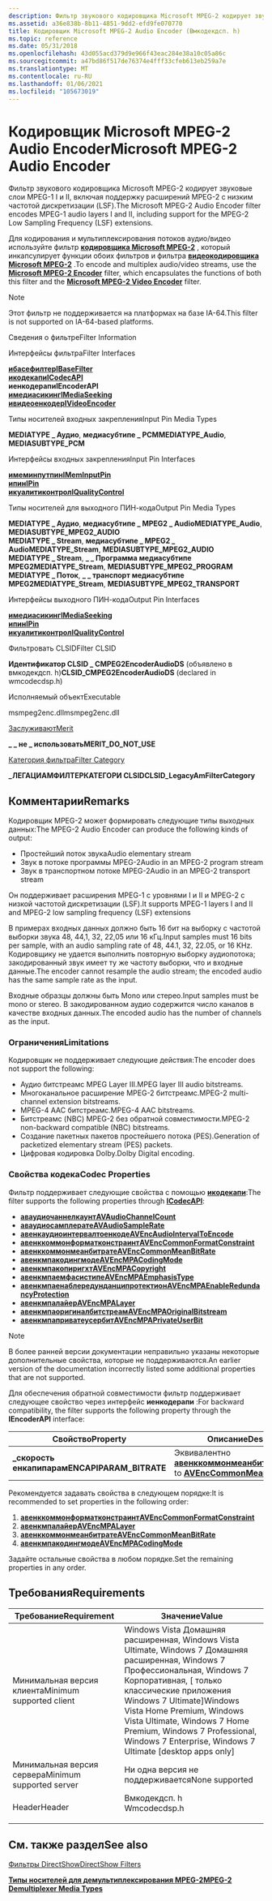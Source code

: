 ```yaml
---
description: Фильтр звукового кодировщика Microsoft MPEG-2 кодирует звуковые слои MPEG-1 I и II, включая поддержку расширений MPEG-2 с низким частотой дискретизации (LSF).
ms.assetid: a36e838b-8b11-4851-9dd2-efd9fe070770
title: Кодировщик Microsoft MPEG-2 Audio Encoder (Вмкодекдсп. h)
ms.topic: reference
ms.date: 05/31/2018
ms.openlocfilehash: 43d055acd379d9e966f43eac284e38a10c05a86c
ms.sourcegitcommit: a47bd86f517de76374e4fff33cfeb613eb259a7e
ms.translationtype: MT
ms.contentlocale: ru-RU
ms.lasthandoff: 01/06/2021
ms.locfileid: "105673019"
---
```

# <a name="microsoft-mpeg-2-audio-encoder"></a><span data-ttu-id="3c46e-103">Кодировщик Microsoft MPEG-2 Audio Encoder</span><span class="sxs-lookup"><span data-stu-id="3c46e-103">Microsoft MPEG-2 Audio Encoder</span></span>

<span data-ttu-id="3c46e-104">Фильтр звукового кодировщика Microsoft MPEG-2 кодирует звуковые слои MPEG-1 I и II, включая поддержку расширений MPEG-2 с низким частотой дискретизации (LSF).</span><span class="sxs-lookup"><span data-stu-id="3c46e-104">The Microsoft MPEG-2 Audio Encoder filter encodes MPEG-1 audio layers I and II, including support for the MPEG-2 Low Sampling Frequency (LSF) extensions.</span></span>

<span data-ttu-id="3c46e-105">Для кодирования и мультиплексирования потоков аудио/видео используйте фильтр [**кодировщика Microsoft MPEG-2**](microsoft-mpeg-2-encoder.md) , который инкапсулирует функции обоих фильтров и фильтра [**видеокодировщика Microsoft MPEG-2**](microsoft-mpeg-2-video-encoder.md) .</span><span class="sxs-lookup"><span data-stu-id="3c46e-105">To encode and multiplex audio/video streams, use the [**Microsoft MPEG-2 Encoder**](microsoft-mpeg-2-encoder.md) filter, which encapsulates the functions of both this filter and the [**Microsoft MPEG-2 Video Encoder**](microsoft-mpeg-2-video-encoder.md) filter.</span></span>

> [!Note]  
> <span data-ttu-id="3c46e-106">Этот фильтр не поддерживается на платформах на базе IA-64.</span><span class="sxs-lookup"><span data-stu-id="3c46e-106">This filter is not supported on IA-64-based platforms.</span></span>

 



<span data-ttu-id="3c46e-107">Сведения о фильтре</span><span class="sxs-lookup"><span data-stu-id="3c46e-107">Filter Information</span></span>

<span data-ttu-id="3c46e-108">Интерфейсы фильтра</span><span class="sxs-lookup"><span data-stu-id="3c46e-108">Filter Interfaces</span></span>

[<span data-ttu-id="3c46e-109">**ибасефилтер**</span><span class="sxs-lookup"><span data-stu-id="3c46e-109">**IBaseFilter**</span></span>](/windows/desktop/api/Strmif/nn-strmif-ibasefilter)<br/> [<span data-ttu-id="3c46e-110">**икодекапи**</span><span class="sxs-lookup"><span data-stu-id="3c46e-110">**ICodecAPI**</span></span>](/windows/desktop/api/Strmif/nn-strmif-icodecapi)<br/> <span data-ttu-id="3c46e-111">**иенкодерапи**</span><span class="sxs-lookup"><span data-stu-id="3c46e-111">**IEncoderAPI**</span></span><br/> [<span data-ttu-id="3c46e-112">**имедиасикинг**</span><span class="sxs-lookup"><span data-stu-id="3c46e-112">**IMediaSeeking**</span></span>](/windows/desktop/api/Strmif/nn-strmif-imediaseeking)<br/> [<span data-ttu-id="3c46e-113">**ивидеоенкодер**</span><span class="sxs-lookup"><span data-stu-id="3c46e-113">**IVideoEncoder**</span></span>](/windows/win32/api/strmif/nn-strmif-ivideoencoder)<br/>

<span data-ttu-id="3c46e-114">Типы носителей входных закрепления</span><span class="sxs-lookup"><span data-stu-id="3c46e-114">Input Pin Media Types</span></span>

<span data-ttu-id="3c46e-115">**MEDIATYPE \_ Аудио**, **медиасубтипе \_ PCM**</span><span class="sxs-lookup"><span data-stu-id="3c46e-115">**MEDIATYPE\_Audio**, **MEDIASUBTYPE\_PCM**</span></span>

<span data-ttu-id="3c46e-116">Интерфейсы входных закрепления</span><span class="sxs-lookup"><span data-stu-id="3c46e-116">Input Pin Interfaces</span></span>

[<span data-ttu-id="3c46e-117">**имеминпутпин**</span><span class="sxs-lookup"><span data-stu-id="3c46e-117">**IMemInputPin**</span></span>](/windows/desktop/api/Strmif/nn-strmif-imeminputpin)<br/> [<span data-ttu-id="3c46e-118">**ипин**</span><span class="sxs-lookup"><span data-stu-id="3c46e-118">**IPin**</span></span>](/windows/desktop/api/Strmif/nn-strmif-ipin)<br/> [<span data-ttu-id="3c46e-119">**икуалитиконтрол**</span><span class="sxs-lookup"><span data-stu-id="3c46e-119">**IQualityControl**</span></span>](/windows/desktop/api/Strmif/nn-strmif-iqualitycontrol)<br/>

<span data-ttu-id="3c46e-120">Типы носителей для выходного ПИН-кода</span><span class="sxs-lookup"><span data-stu-id="3c46e-120">Output Pin Media Types</span></span>

<span data-ttu-id="3c46e-121">**MEDIATYPE \_ Аудио**, **медиасубтипе \_ MPEG2 \_ Audio**</span><span class="sxs-lookup"><span data-stu-id="3c46e-121">**MEDIATYPE\_Audio**, **MEDIASUBTYPE\_MPEG2\_AUDIO**</span></span><br/> <span data-ttu-id="3c46e-122">**MEDIATYPE \_ Stream**, **медиасубтипе \_ MPEG2 \_ Audio**</span><span class="sxs-lookup"><span data-stu-id="3c46e-122">**MEDIATYPE\_Stream**, **MEDIASUBTYPE\_MPEG2\_AUDIO**</span></span><br/> <span data-ttu-id="3c46e-123">**MEDIATYPE \_ Stream**, **\_ \_ Программа медиасубтипе MPEG2**</span><span class="sxs-lookup"><span data-stu-id="3c46e-123">**MEDIATYPE\_Stream**, **MEDIASUBTYPE\_MPEG2\_PROGRAM**</span></span><br/> <span data-ttu-id="3c46e-124">**MEDIATYPE \_ Поток**, **\_ \_ транспорт медиасубтипе MPEG2**</span><span class="sxs-lookup"><span data-stu-id="3c46e-124">**MEDIATYPE\_Stream**, **MEDIASUBTYPE\_MPEG2\_TRANSPORT**</span></span><br/>

<span data-ttu-id="3c46e-125">Интерфейсы выходного ПИН-кода</span><span class="sxs-lookup"><span data-stu-id="3c46e-125">Output Pin Interfaces</span></span>

[<span data-ttu-id="3c46e-126">**имедиасикинг**</span><span class="sxs-lookup"><span data-stu-id="3c46e-126">**IMediaSeeking**</span></span>](/windows/desktop/api/Strmif/nn-strmif-imediaseeking)<br/> [<span data-ttu-id="3c46e-127">**ипин**</span><span class="sxs-lookup"><span data-stu-id="3c46e-127">**IPin**</span></span>](/windows/desktop/api/Strmif/nn-strmif-ipin)<br/> [<span data-ttu-id="3c46e-128">**икуалитиконтрол**</span><span class="sxs-lookup"><span data-stu-id="3c46e-128">**IQualityControl**</span></span>](/windows/desktop/api/Strmif/nn-strmif-iqualitycontrol)<br/>

<span data-ttu-id="3c46e-129">Фильтровать CLSID</span><span class="sxs-lookup"><span data-stu-id="3c46e-129">Filter CLSID</span></span>

<span data-ttu-id="3c46e-130">**Идентификатор CLSID \_ CMPEG2EncoderAudioDS** (объявлено в вмкодекдсп. h)</span><span class="sxs-lookup"><span data-stu-id="3c46e-130">**CLSID\_CMPEG2EncoderAudioDS** (declared in wmcodecdsp.h)</span></span>

<span data-ttu-id="3c46e-131">Исполняемый объект</span><span class="sxs-lookup"><span data-stu-id="3c46e-131">Executable</span></span>

<span data-ttu-id="3c46e-132">msmpeg2enc.dll</span><span class="sxs-lookup"><span data-stu-id="3c46e-132">msmpeg2enc.dll</span></span>

[<span data-ttu-id="3c46e-133">Заслуживают</span><span class="sxs-lookup"><span data-stu-id="3c46e-133">Merit</span></span>](merit.md)

<span data-ttu-id="3c46e-134">**\_ \_ не \_ использовать**</span><span class="sxs-lookup"><span data-stu-id="3c46e-134">**MERIT\_DO\_NOT\_USE**</span></span>

[<span data-ttu-id="3c46e-135">Категория фильтра</span><span class="sxs-lookup"><span data-stu-id="3c46e-135">Filter Category</span></span>](filter-categories.md)

<span data-ttu-id="3c46e-136">**\_ЛЕГАЦИАМФИЛТЕРКАТЕГОРИ CLSID**</span><span class="sxs-lookup"><span data-stu-id="3c46e-136">**CLSID\_LegacyAmFilterCategory**</span></span>



 

## <a name="remarks"></a><span data-ttu-id="3c46e-137">Комментарии</span><span class="sxs-lookup"><span data-stu-id="3c46e-137">Remarks</span></span>

<span data-ttu-id="3c46e-138">Кодировщик MPEG-2 может формировать следующие типы выходных данных:</span><span class="sxs-lookup"><span data-stu-id="3c46e-138">The MPEG-2 Audio Encoder can produce the following kinds of output:</span></span>

-   <span data-ttu-id="3c46e-139">Простейший поток звука</span><span class="sxs-lookup"><span data-stu-id="3c46e-139">Audio elementary stream</span></span>
-   <span data-ttu-id="3c46e-140">Звук в потоке программы MPEG-2</span><span class="sxs-lookup"><span data-stu-id="3c46e-140">Audio in an MPEG-2 program stream</span></span>
-   <span data-ttu-id="3c46e-141">Звук в транспортном потоке MPEG-2</span><span class="sxs-lookup"><span data-stu-id="3c46e-141">Audio in an MPEG-2 transport stream</span></span>

<span data-ttu-id="3c46e-142">Он поддерживает расширения MPEG-1 с уровнями I и II и MPEG-2 с низкой частотой дискретизации (LSF).</span><span class="sxs-lookup"><span data-stu-id="3c46e-142">It supports MPEG-1 layers I and II and MPEG-2 low sampling frequency (LSF) extensions</span></span>

<span data-ttu-id="3c46e-143">В примерах входных данных должно быть 16 бит на выборку с частотой выборки звука 48, 44,1, 32, 22,05 или 16 кГц.</span><span class="sxs-lookup"><span data-stu-id="3c46e-143">Input samples must 16 bits per sample, with an audio sampling rate of 48, 44.1, 32, 22.05, or 16 KHz.</span></span> <span data-ttu-id="3c46e-144">Кодировщику не удается выполнить повторную выборку аудиопотока; закодированный звук имеет ту же частоту выборки, что и входные данные.</span><span class="sxs-lookup"><span data-stu-id="3c46e-144">The encoder cannot resample the audio stream; the encoded audio has the same sample rate as the input.</span></span>

<span data-ttu-id="3c46e-145">Входные образцы должны быть Mono или стерео.</span><span class="sxs-lookup"><span data-stu-id="3c46e-145">Input samples must be mono or stereo.</span></span> <span data-ttu-id="3c46e-146">В закодированном аудио содержится число каналов в качестве входных данных.</span><span class="sxs-lookup"><span data-stu-id="3c46e-146">The encoded audio has the number of channels as the input.</span></span>

### <a name="limitations"></a><span data-ttu-id="3c46e-147">Ограничения</span><span class="sxs-lookup"><span data-stu-id="3c46e-147">Limitations</span></span>

<span data-ttu-id="3c46e-148">Кодировщик не поддерживает следующие действия:</span><span class="sxs-lookup"><span data-stu-id="3c46e-148">The encoder does not support the following:</span></span>

-   <span data-ttu-id="3c46e-149">Аудио битстреамс MPEG Layer III.</span><span class="sxs-lookup"><span data-stu-id="3c46e-149">MPEG layer III audio bitstreams.</span></span>
-   <span data-ttu-id="3c46e-150">Многоканальное расширение MPEG-2 битстреамс.</span><span class="sxs-lookup"><span data-stu-id="3c46e-150">MPEG-2 multi-channel extension bitstreams.</span></span>
-   <span data-ttu-id="3c46e-151">MPEG-4 AAC битстреамс.</span><span class="sxs-lookup"><span data-stu-id="3c46e-151">MPEG-4 AAC bitstreams.</span></span>
-   <span data-ttu-id="3c46e-152">Битстреамс (NBC) MPEG-2 без обратной совместимости.</span><span class="sxs-lookup"><span data-stu-id="3c46e-152">MPEG-2 non-backward compatible (NBC) bitstreams.</span></span>
-   <span data-ttu-id="3c46e-153">Создание пакетных пакетов простейшего потока (PES).</span><span class="sxs-lookup"><span data-stu-id="3c46e-153">Generation of packetized elementary stream (PES) packets.</span></span>
-   <span data-ttu-id="3c46e-154">Цифровая кодировка Dolby.</span><span class="sxs-lookup"><span data-stu-id="3c46e-154">Dolby Digital encoding.</span></span>

### <a name="codec-properties"></a><span data-ttu-id="3c46e-155">Свойства кодека</span><span class="sxs-lookup"><span data-stu-id="3c46e-155">Codec Properties</span></span>

<span data-ttu-id="3c46e-156">Фильтр поддерживает следующие свойства с помощью [**икодекапи**](/windows/desktop/api/Strmif/nn-strmif-icodecapi):</span><span class="sxs-lookup"><span data-stu-id="3c46e-156">The filter supports the following properties through [**ICodecAPI**](/windows/desktop/api/Strmif/nn-strmif-icodecapi):</span></span>

-   [<span data-ttu-id="3c46e-157">**аваудиочаннелкаунт**</span><span class="sxs-lookup"><span data-stu-id="3c46e-157">**AVAudioChannelCount**</span></span>](avaudiochannelcount-property.md)
-   [<span data-ttu-id="3c46e-158">**аваудиосамплерате**</span><span class="sxs-lookup"><span data-stu-id="3c46e-158">**AVAudioSampleRate**</span></span>](avaudiosamplerate-property.md)
-   [<span data-ttu-id="3c46e-159">**авенкаудиоинтервалтоенкоде**</span><span class="sxs-lookup"><span data-stu-id="3c46e-159">**AVEncAudioIntervalToEncode**</span></span>](avencaudiointervaltoencode-property.md)
-   [<span data-ttu-id="3c46e-160">**авенккоммонформатконстраинт**</span><span class="sxs-lookup"><span data-stu-id="3c46e-160">**AVEncCommonFormatConstraint**</span></span>](avenccommonformatconstraint-property.md)
-   [<span data-ttu-id="3c46e-161">**авенккоммонмеанбитрате**</span><span class="sxs-lookup"><span data-stu-id="3c46e-161">**AVEncCommonMeanBitRate**</span></span>](avenccommonmeanbitrate-property.md)
-   [<span data-ttu-id="3c46e-162">**авенкмпакодингмоде**</span><span class="sxs-lookup"><span data-stu-id="3c46e-162">**AVEncMPACodingMode**</span></span>](avencmpacodingmode-property.md)
-   [<span data-ttu-id="3c46e-163">**авенкмпакопиригхт**</span><span class="sxs-lookup"><span data-stu-id="3c46e-163">**AVEncMPACopyright**</span></span>](avencmpacopyright-property.md)
-   [<span data-ttu-id="3c46e-164">**авенкмпаемфасистипе**</span><span class="sxs-lookup"><span data-stu-id="3c46e-164">**AVEncMPAEmphasisType**</span></span>](avencmpaemphasistype-property.md)
-   [<span data-ttu-id="3c46e-165">**авенкмпаенаблередунданципротектион**</span><span class="sxs-lookup"><span data-stu-id="3c46e-165">**AVEncMPAEnableRedundancyProtection**</span></span>](avencmpaenableredundancyprotection-property.md)
-   [<span data-ttu-id="3c46e-166">**авенкмпалайер**</span><span class="sxs-lookup"><span data-stu-id="3c46e-166">**AVEncMPALayer**</span></span>](avencmpalayer-property.md)
-   [<span data-ttu-id="3c46e-167">**авенкмпаоригиналбитстреам**</span><span class="sxs-lookup"><span data-stu-id="3c46e-167">**AVEncMPAOriginalBitstream**</span></span>](avencmpaoriginalbitstream-property.md)
-   [<span data-ttu-id="3c46e-168">**авенкмпаприватеусербит**</span><span class="sxs-lookup"><span data-stu-id="3c46e-168">**AVEncMPAPrivateUserBit**</span></span>](avencmpaprivateuserbit-property.md)

> [!Note]  
> <span data-ttu-id="3c46e-169">В более ранней версии документации неправильно указаны некоторые дополнительные свойства, которые не поддерживаются.</span><span class="sxs-lookup"><span data-stu-id="3c46e-169">An earlier version of the documentation incorrectly listed some additional properties that are not supported.</span></span>

 

<span data-ttu-id="3c46e-170">Для обеспечения обратной совместимости фильтр поддерживает следующее свойство через интерфейс **иенкодерапи** :</span><span class="sxs-lookup"><span data-stu-id="3c46e-170">For backward compatibility, the filter supports the following property through the **IEncoderAPI** interface:</span></span>



| <span data-ttu-id="3c46e-171">Свойство</span><span class="sxs-lookup"><span data-stu-id="3c46e-171">Property</span></span>                 | <span data-ttu-id="3c46e-172">Описание</span><span class="sxs-lookup"><span data-stu-id="3c46e-172">Description</span></span>                                                                      |
|--------------------------|----------------------------------------------------------------------------------|
| <span data-ttu-id="3c46e-173">**\_скорость енкапипарам**</span><span class="sxs-lookup"><span data-stu-id="3c46e-173">**ENCAPIPARAM\_BITRATE**</span></span> | <span data-ttu-id="3c46e-174">Эквивалентно [**авенккоммонмеанбитрате**](avenccommonmeanbitrate-property.md).</span><span class="sxs-lookup"><span data-stu-id="3c46e-174">Equivalent to [**AVEncCommonMeanBitRate**](avenccommonmeanbitrate-property.md).</span></span> |



 

<span data-ttu-id="3c46e-175">Рекомендуется задавать свойства в следующем порядке:</span><span class="sxs-lookup"><span data-stu-id="3c46e-175">It is recommended to set properties in the following order:</span></span>

1.  [<span data-ttu-id="3c46e-176">**авенккоммонформатконстраинт**</span><span class="sxs-lookup"><span data-stu-id="3c46e-176">**AVEncCommonFormatConstraint**</span></span>](avenccommonformatconstraint-property.md)
2.  [<span data-ttu-id="3c46e-177">**авенкмпалайер**</span><span class="sxs-lookup"><span data-stu-id="3c46e-177">**AVEncMPALayer**</span></span>](avencmpalayer-property.md)
3.  [<span data-ttu-id="3c46e-178">**авенккоммонмеанбитрате**</span><span class="sxs-lookup"><span data-stu-id="3c46e-178">**AVEncCommonMeanBitRate**</span></span>](avenccommonmeanbitrate-property.md)
4.  [<span data-ttu-id="3c46e-179">**авенкмпакодингмоде**</span><span class="sxs-lookup"><span data-stu-id="3c46e-179">**AVEncMPACodingMode**</span></span>](avencmpacodingmode-property.md)

<span data-ttu-id="3c46e-180">Задайте остальные свойства в любом порядке.</span><span class="sxs-lookup"><span data-stu-id="3c46e-180">Set the remaining properties in any order.</span></span>

## <a name="requirements"></a><span data-ttu-id="3c46e-181">Требования</span><span class="sxs-lookup"><span data-stu-id="3c46e-181">Requirements</span></span>



| <span data-ttu-id="3c46e-182">Требование</span><span class="sxs-lookup"><span data-stu-id="3c46e-182">Requirement</span></span> | <span data-ttu-id="3c46e-183">Значение</span><span class="sxs-lookup"><span data-stu-id="3c46e-183">Value</span></span> |
|-------------------------------------|-------------------------------------------------------------------------------------------------------------------------------------------------------------------------------|
| <span data-ttu-id="3c46e-184">Минимальная версия клиента</span><span class="sxs-lookup"><span data-stu-id="3c46e-184">Minimum supported client</span></span><br/> | <span data-ttu-id="3c46e-185">Windows Vista Домашняя расширенная, Windows Vista Ultimate, Windows 7 Домашняя расширенная, Windows 7 Профессиональная, Windows 7 Корпоративная, \[ только классические приложения Windows 7 Ultimate\]</span><span class="sxs-lookup"><span data-stu-id="3c46e-185">Windows Vista Home Premium, Windows Vista Ultimate, Windows 7 Home Premium, Windows 7 Professional, Windows 7 Enterprise, Windows 7 Ultimate \[desktop apps only\]</span></span><br/> |
| <span data-ttu-id="3c46e-186">Минимальная версия сервера</span><span class="sxs-lookup"><span data-stu-id="3c46e-186">Minimum supported server</span></span><br/> | <span data-ttu-id="3c46e-187">Ни одна версия не поддерживается</span><span class="sxs-lookup"><span data-stu-id="3c46e-187">None supported</span></span><br/>                                                                                                                                                     |
| <span data-ttu-id="3c46e-188">Header</span><span class="sxs-lookup"><span data-stu-id="3c46e-188">Header</span></span><br/>                   | <dl> <span data-ttu-id="3c46e-189"><dt>Вмкодекдсп. h</dt></span><span class="sxs-lookup"><span data-stu-id="3c46e-189"><dt>Wmcodecdsp.h</dt></span></span> </dl>                                                                                       |



## <a name="see-also"></a><span data-ttu-id="3c46e-190">См. также раздел</span><span class="sxs-lookup"><span data-stu-id="3c46e-190">See also</span></span>

<dl> <dt>

[<span data-ttu-id="3c46e-191">Фильтры DirectShow</span><span class="sxs-lookup"><span data-stu-id="3c46e-191">DirectShow Filters</span></span>](directshow-filters.md)
</dt> <dt>

[<span data-ttu-id="3c46e-192">**Типы носителей для демультиплексирования MPEG-2**</span><span class="sxs-lookup"><span data-stu-id="3c46e-192">**MPEG-2 Demultiplexer Media Types**</span></span>](mpeg-2-demultiplexer-media-types.md)
</dt> </dl>

 

 
